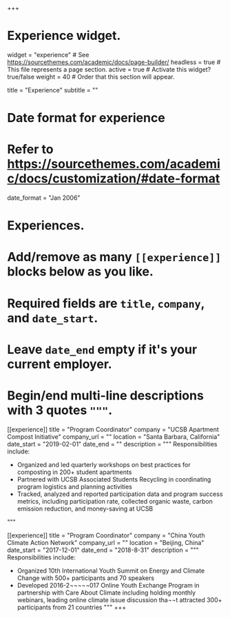+++
# Experience widget.
widget = "experience"  # See https://sourcethemes.com/academic/docs/page-builder/
headless = true  # This file represents a page section.
active = true  # Activate this widget? true/false
weight = 40  # Order that this section will appear.

title = "Experience"
subtitle = ""

# Date format for experience
#   Refer to https://sourcethemes.com/academic/docs/customization/#date-format
date_format = "Jan 2006"

# Experiences.
#   Add/remove as many `[[experience]]` blocks below as you like.
#   Required fields are `title`, `company`, and `date_start`.
#   Leave `date_end` empty if it's your current employer.
#   Begin/end multi-line descriptions with 3 quotes `"""`.
[[experience]]
  title = "Program Coordinator"
  company = "UCSB Apartment Compost Initiative"
  company_url = ""
  location = "Santa Barbara, California"
  date_start = "2019-02-01"
  date_end = ""
  description = """
  Responsibilities include:
  
*	Organized and led quarterly workshops on best practices for composting in 200+ student apartments 
*	Partnered with UCSB Associated Students Recycling in coordinating program logistics and planning activities
*	Tracked, analyzed and reported participation data and program success metrics, including participation rate, collected organic waste, carbon emission reduction, and money-saving at UCSB

  """

[[experience]]
  title = "Program Coordinator"
  company = "China Youth Climate Action Network"
  company_url = ""
  location = "Beijing, China"
  date_start = "2017-12-01"
  date_end = "2018-8-31"
  description = """
  Responsibilities include:
  
*	Organized 10th International Youth Summit on Energy and Climate Change with 500+ participants and 70 speakers
*	Developed 2016-2¬¬¬¬¬017 Online Youth Exchange Program in partnership with Care About Climate including holding monthly webinars, leading online climate issue discussion tha¬¬t attracted 300+ participants from 21 countries
  """
+++
